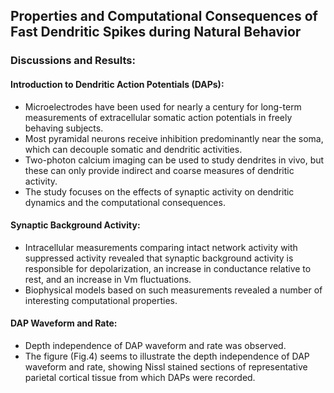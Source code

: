 
## Properties and Computational Consequences of Fast Dendritic Spikes during Natural Behavior

### Discussions and Results:

#### Introduction to Dendritic Action Potentials (DAPs):
- Microelectrodes have been used for nearly a century for long-term measurements of extracellular somatic action potentials in freely behaving subjects.
- Most pyramidal neurons receive inhibition predominantly near the soma, which can decouple somatic and dendritic activities.
- Two-photon calcium imaging can be used to study dendrites in vivo, but these can only provide indirect and coarse measures of dendritic activity.
- The study focuses on the effects of synaptic activity on dendritic dynamics and the computational consequences.

#### Synaptic Background Activity:
- Intracellular measurements comparing intact network activity with suppressed activity revealed that synaptic background activity is responsible for depolarization, an increase in conductance relative to rest, and an increase in Vm fluctuations.
- Biophysical models based on such measurements revealed a number of interesting computational properties.

#### DAP Waveform and Rate:
- Depth independence of DAP waveform and rate was observed.
- The figure (Fig.4) seems to illustrate the depth independence of DAP waveform and rate, showing Nissl stained sections of representative parietal cortical tissue from which DAPs were recorded.
